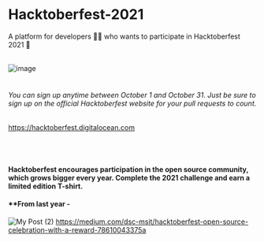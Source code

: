 # Hacktoberfest-2021
A platform for developers 👩‍💻  who wants to participate in Hacktoberfest 2021 👕
<br>
<br>


![image](https://user-images.githubusercontent.com/56837137/135565301-0cc6eac1-a113-4f29-80c7-fab85cbefeff.png)
<br>
<br>

###### You can sign up anytime between October 1 and October 31. Just be sure to sign up on the official Hacktoberfest website for your pull requests to count.
https://hacktoberfest.digitalocean.com

<br>
<br>

#### Hacktoberfest encourages participation in the open source community, which grows bigger every year. Complete the 2021 challenge and earn a limited edition T-shirt.
#### **From last year -
![My Post (2)](https://user-images.githubusercontent.com/56837137/135565275-8b119327-3158-455b-96c4-8044f34ff4f3.jpg)
https://medium.com/dsc-msit/hacktoberfest-open-source-celebration-with-a-reward-78610043375a
